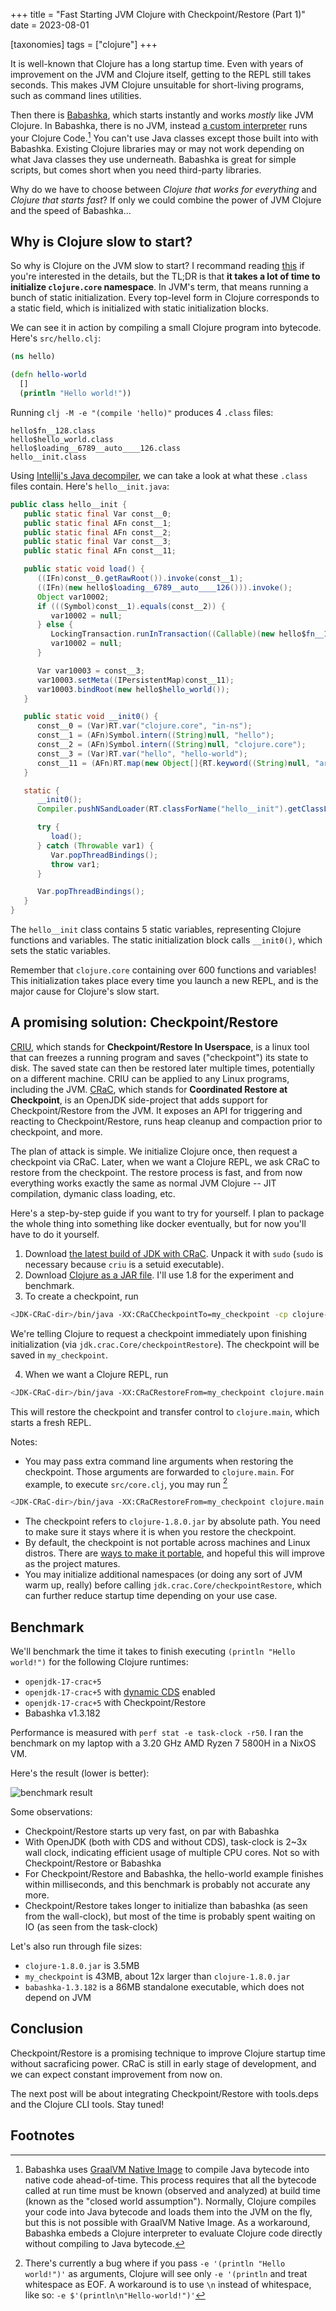 +++
title = "Fast Starting JVM Clojure with Checkpoint/Restore (Part 1)"
date = 2023-08-01

[taxonomies]
tags = ["clojure"]
+++

It is well-known that Clojure has a long startup time. Even with years of improvement on the JVM and Clojure itself, getting to the REPL still takes seconds. This makes JVM Clojure unsuitable for short-living programs, such as command lines utilities.

Then there is [Babashka](https://github.com/babashka/babashka), which starts instantly and works *mostly* like JVM Clojure. In Babashka, there is no JVM, instead [a custom interpreter](https://github.com/borkdude/sci) runs your Clojure Code.[^1] You can't use Java classes except those built into with Babashka. Existing Clojure libraries may or may not work depending on what Java classes they use underneath. Babashka is great for simple scripts, but comes short when you need third-party libraries.

Why do we have to choose between *Clojure that works for everything* and *Clojure that starts fast*? If only we could combine the power of JVM Clojure and the speed of Babashka...

<!-- more -->

## Why is Clojure slow to start?

So why is Clojure on the JVM slow to start? I recommand reading [this](https://clojure-goes-fast.com/blog/clojures-slow-start/) if you're interested in the details, but the TL;DR is that **it takes a lot of time to initialize `clojure.core` namespace**. In JVM's term, that means running a bunch of static initialization. Every top-level form in Clojure corresponds to a static field, which is initialized with static initialization blocks.

We can see it in action by compiling a small Clojure program into bytecode. Here's `src/hello.clj`:

```clojure
(ns hello)

(defn hello-world
  []
  (println "Hello world!"))
```

Running `clj -M -e "(compile 'hello)"` produces 4 `.class` files:

```
hello$fn__128.class
hello$hello_world.class
hello$loading__6789__auto____126.class
hello__init.class
```

Using [Intellij's Java decompiler](https://mvnrepository.com/artifact/com.jetbrains.intellij.java/java-decompiler-engine), we can take a look at what these `.class` files contain. Here's `hello__init.java`:

```java
public class hello__init {
   public static final Var const__0;
   public static final AFn const__1;
   public static final AFn const__2;
   public static final Var const__3;
   public static final AFn const__11;

   public static void load() {
      ((IFn)const__0.getRawRoot()).invoke(const__1);
      ((IFn)(new hello$loading__6789__auto____126())).invoke();
      Object var10002;
      if (((Symbol)const__1).equals(const__2)) {
         var10002 = null;
      } else {
         LockingTransaction.runInTransaction((Callable)(new hello$fn__128()));
         var10002 = null;
      }

      Var var10003 = const__3;
      var10003.setMeta((IPersistentMap)const__11);
      var10003.bindRoot(new hello$hello_world());
   }

   public static void __init0() {
      const__0 = (Var)RT.var("clojure.core", "in-ns");
      const__1 = (AFn)Symbol.intern((String)null, "hello");
      const__2 = (AFn)Symbol.intern((String)null, "clojure.core");
      const__3 = (Var)RT.var("hello", "hello-world");
      const__11 = (AFn)RT.map(new Object[]{RT.keyword((String)null, "arglists"), PersistentList.create(Arrays.asList(Tuple.create())), RT.keyword((String)null, "line"), 3, RT.keyword((String)null, "column"), 1, RT.keyword((String)null, "file"), "hello.clj"});
   }

   static {
      __init0();
      Compiler.pushNSandLoader(RT.classForName("hello__init").getClassLoader());

      try {
         load();
      } catch (Throwable var1) {
         Var.popThreadBindings();
         throw var1;
      }

      Var.popThreadBindings();
   }
}
```

The `hello__init` class contains 5 static variables, representing Clojure functions and variables. The static initialization block calls `__init0()`, which sets the static variables.

Remember that `clojure.core` containing over 600 functions and variables! This initialization takes place every time you launch a new REPL, and is the major cause for Clojure's slow start.

## A promising solution: Checkpoint/Restore

[CRIU](https://criu.org/), which stands for **Checkpoint/Restore In Userspace**, is a linux tool that can freezes a running program and saves ("checkpoint") its state to disk. The saved state can then be restored later multiple times, potentially on a different machine. CRIU can be applied to any Linux programs, including the JVM. [CRaC](https://github.com/CRaC/docs), which stands for **Coordinated Restore at Checkpoint**, is an OpenJDK side-project that adds support for Checkpoint/Restore from the JVM. It exposes an API for triggering and reacting to Checkpoint/Restore, runs heap cleanup and compaction prior to checkpoint, and more.

The plan of attack is simple. We initialize Clojure once, then request a checkpoint via CRaC. Later, when we want a Clojure REPL, we ask CRaC to restore from the checkpoint. The restore process is fast, and from now everything works exactly the same as normal JVM Clojure -- JIT compilation, dymanic class loading, etc.

Here's a step-by-step guide if you want to try for yourself. I plan to package the whole thing into something like docker eventually, but for now you'll have to do it yourself.

1. Download [the latest build of JDK with CRaC](https://github.com/CRaC/openjdk-builds/releases). Unpack it with `sudo` (`sudo` is necessary because `criu` is a setuid executable).
2. Download [Clojure as a JAR file](https://clojure.org/releases/downloads). I'll use 1.8 for the experiment and benchmark.
3. To create a checkpoint, run 

```bash
<JDK-CRaC-dir>/bin/java -XX:CRaCCheckpointTo=my_checkpoint -cp clojure-1.8.0.jar clojure.main -e '(jdk.crac.Core/checkpointRestore)'
```

We're telling Clojure to request a checkpoint immediately upon finishing initialization (via `jdk.crac.Core/checkpointRestore`). The checkpoint will be saved in `my_checkpoint`.

4. When we want a Clojure REPL, run

```bash
<JDK-CRaC-dir>/bin/java -XX:CRaCRestoreFrom=my_checkpoint clojure.main
```

This will restore the checkpoint and transfer control to `clojure.main`, which starts a fresh REPL.

Notes:
* You may pass extra command line arguments when restoring the checkpoint. Those arguments are forwarded to `clojure.main`. For example, to execute `src/core.clj`, you may run [^2]

```bash
<JDK-CRaC-dir>/bin/java -XX:CRaCRestoreFrom=my_checkpoint clojure.main src/core.clj
```

* The checkpoint refers to `clojure-1.8.0.jar` by absolute path. You need to make sure it stays where it is when you restore the checkpoint.
* By default, the checkpoint is not portable across machines and Linux distros. There are [ways to make it portable](https://cr.openjdk.org/~heidinga/crac/Portability_of_checkpoints.pdf), and hopeful this will improve as the project matures.
* You may initialize additional namespaces (or doing any sort of JVM warm up, really) before calling `jdk.crac.Core/checkpointRestore`, which can further reduce startup time depending on your use case.

## Benchmark

We'll benchmark the time it takes to finish executing `(println "Hello world!")` for the following Clojure runtimes:

* `openjdk-17-crac+5`
* `openjdk-17-crac+5` with [dynamic CDS](https://docs.oracle.com/en/java/javase/17/vm/class-data-sharing.html) enabled
* `openjdk-17-crac+5` with Checkpoint/Restore
* Babashka v1.3.182

Performance is measured with `perf stat -e task-clock -r50`. I ran the benchmark on my laptop with a 3.20 GHz AMD Ryzen 7 5800H in a NixOS VM.

Here's the result (lower is better):

![benchmark result](benchmark.png)

Some observations:

* Checkpoint/Restore starts up very fast, on par with Babashka
* With OpenJDK (both with CDS and without CDS), task-clock is 2~3x wall clock, indicating efficient usage of multiple CPU cores. Not so with Checkpoint/Restore or Babashka
* For Checkpoint/Restore and Babashka, the hello-world example finishes within milliseconds, and this benchmark is probably not accurate any more.
* Checkpoint/Restore takes longer to initialize than babashka (as seen from the wall-clock), but most of the time is probably spent waiting on IO (as seen from the task-clock)

Let's also run through file sizes:

* `clojure-1.8.0.jar` is 3.5MB
* `my_checkpoint` is 43MB, about 12x larger than `clojure-1.8.0.jar`
* `babashka-1.3.182` is a 86MB standalone executable, which does not depend on JVM

## Conclusion

Checkpoint/Restore is a promising technique to improve Clojure startup time without sacraficing power. CRaC is still in early stage of development, and we can expect constant improvement from now on.

The next post will be about integrating Checkpoint/Restore with tools.deps and the Clojure CLI tools. Stay tuned!

## Footnotes

[^1]: Babashka uses [GraalVM Native Image](https://www.graalvm.org/) to compile Java bytecode into native code ahead-of-time. This process requires that all the bytecode called at run time must be known (observed and analyzed) at build time (known as the "closed world assumption"). Normally, Clojure compiles your code into Java bytecode and loads them into the JVM on the fly, but this is not possible with GraalVM Native Image. As a workaround, Babashka embeds a Clojure interpreter to evaluate Clojure code directly without compiling to Java bytecode.

[^2]: There's currently a bug where if you pass `-e '(println "Hello world!")'` as arguments, Clojure will see only `-e '(println` and treat whitespace as EOF. A workaround is to use `\n` instead of whitespace, like so: `-e $'(println\n"Hello-world!")'`

